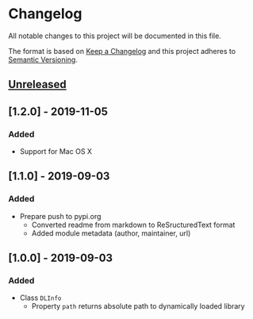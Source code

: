 # Changelog

All notable changes to this project will be documented in this file.

The format is based on [Keep a Changelog](http://keepachangelog.com/en/1.0.0/)
and this project adheres to [Semantic Versioning](http://semver.org/spec/v2.0.0.html).

## [Unreleased]

## [1.2.0] - 2019-11-05
### Added
- Support for Mac OS X

## [1.1.0] - 2019-09-03
### Added
- Prepare push to pypi.org
  - Converted readme from markdown to ReSructuredText format
  - Added module metadata (author, maintainer, url)

## [1.0.0] - 2019-09-03
### Added
- Class `DLInfo`
  - Property `path` returns absolute path to dynamically loaded library

[Unreleased]: https://github.com/cloudflightio/python-dlinfo/compare/v1.2.0...HEAD
[0.1.2]: https://github.com/cloudflightio/python-dlinfo/compare/v1.1.0...v1.2.0
[0.1.1]: https://github.com/cloudflightio/python-dlinfo/compare/v1.0.0...v1.1.0
[0.1.0]: https://github.com/cloudflightio/python-dlinfo/releases/tag/v1.0.0
